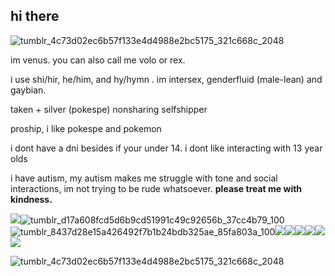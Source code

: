 ## hi there
![tumblr_4c73d02ec6b57f133e4d4988e2bc5175_321c668c_2048](https://github.com/user-attachments/assets/1aa06bc4-9f92-4d3b-8bfa-ead52cc3eadf)


im venus. you can also call me volo or rex. 

i use shi/hir, he/him, and hy/hymn . im intersex, genderfluid (male-lean) and gaybian.

taken + silver (pokespe) nonsharing selfshipper

proship, i like pokespe and pokemon

i dont have a dni besides if your under 14. i dont like interacting with 13 year olds

i have autism, my autism makes me struggle with tone and social interactions, im not trying to be rude whatsoever. **please treat me with kindness.**

![](https://64.media.tumblr.com/ef1edff2f633c8110cd50f165efe4610/18ca9168584b5dab-d1/s400x600/194a49b9bc2e7ccad8b3ef81985ff09eb6e467bc.gifv)![tumblr_d17a608fcd5d6b9cd51991c49c92656b_37cc4b79_100](https://github.com/user-attachments/assets/4a488d0f-7c52-42fd-9665-482c332b3266)![tumblr_8437d28e15a426492f7b1b24bdb325ae_85fa803a_100](https://github.com/user-attachments/assets/60ad9b9f-0a5e-41ae-b4f1-5921e4a181be)![](https://64.media.tumblr.com/6928dd0a8ca272560feff718b3eb43e6/1d9199f2cdd51f15-34/s100x200/7112441394d15db063ca86f6db78a1fb7df8a9a4.gifv)![](https://64.media.tumblr.com/ad55d6ddcd8d5429cbeacd2b1e977b33/1d9199f2cdd51f15-17/s100x200/7f3302eb2b742d5a4da22678fe614909f0113fb8.gifv)![](https://64.media.tumblr.com/b66118f8a70e188733f27b7fc1654bc3/1d9199f2cdd51f15-a1/s100x200/5b56418baaa40785d3760ff9b6e22afe6c702fa7.gifv)![](https://64.media.tumblr.com/5574604d7878ebf769680a1ea5b778e6/df272b3a29a22603-e8/s100x200/d8621c0296f7d4ef50a4fa7e3ea46bd7dd91d93d.gifv)![](https://64.media.tumblr.com/4ce5801b6096dc5170f658edaa9bd81a/199198af1d5e45a1-fa/s100x200/121c821e79e025a9b54aa61d5f78653665c83de5.gifv)![](https://64.media.tumblr.com/57830896e57b2c423e8704edc9d18e29/199198af1d5e45a1-f2/s100x200/35c7a74358f1f7d7a09b28a6bacd1d992177d595.pnj)



![tumblr_4c73d02ec6b57f133e4d4988e2bc5175_321c668c_2048](https://github.com/user-attachments/assets/dd7d3104-a619-48e0-89e7-418d0f2ced84)

